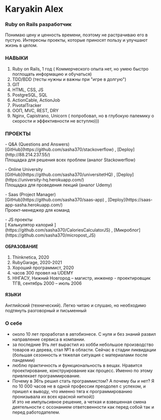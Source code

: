 # Karyakin Alex

### Ruby on Rails разработчик
Понимаю цену и ценность времени, поэтому не растрачиваю его в пустую.
Интересны проекты, которые приносят пользу и улучшают жизнь в целом.

### НАВЫКИ
1) Ruby on Rails, 1 год ( Коммерческого опыта нет, но умею быстро поглощать информацию и обучаться)
2) TDD/BDD (тесты нужны и важны при "игре в долгую")
3) GIT 
3) HTML, CSS, JS 
4) PostgreSQL, SQL
5) ActionCable, ActionJob
6) PivotalTracker
7) ООП, MVC, REST, DRY
8) Nginx, Capistrano, Unicorn ( попробовал, но в глубокую палемику о скорости и эффективности не вступлю)))

### ПРОЕКТЫ
<p> - Q&A (Questions and Answers) <br>
[GitHub](https://github.com/sasha370/stackoverflow) ,  [Deploy](http://88.214.237.55/)  <br>
Площадка для решения всех проблем (аналог Stackowerflow)  </p> 
<p> - Online University <br>
[GitHub](https://github.com/sasha370/universitetHQ) ,  [Deploy](https://university-hq.herokuapp.com/)  <br>
Площадка для проведения лекций (аналог Udemy)</p> 
<p> - Saas (Project Manager) <br> 
 [GitHub](https://github.com/sasha370/saas-app) ,  [Deploy](https://saas-app-sasha.herokuapp.com/) <br>
Проект-менеджер для команд</p> 
<p> - JS проекты <br> 
[ Калькулятор калорий ](https://github.com/sasha370/CaloriesCalculatorJS) ,  [Микроблог](https://github.com/sasha370/micropost_JS)  </p> 

#### ОБРАЗОВАНИЕ
1) Thinknetica, 2020
1) RubyGarage, 2020-2021
1) Хороший программист, 2020
1) часов 300 провел на UDEMY
1)  ННГАСУ, Нижний Новгород – магистр, инженер - проектировщик ТГВ,  сентябрь 2000 – июль 2006

#### ЯЗЫКИ
Английский (технический). Легко читаю и слушаю, но необходимо подтянуть разговорный и письменный

### О себе
- около 10 лет проработал в автобизнесе. С нуля и без знаний развил направление сервиса в компании.
- за последние 9ть лет вырастил из хобби небольшое производство товаров из дерева, стал №1 в области. Сейчас в стадии ликвидации (большая сезонность и тяжелая ситуация с материалами после пандемии)
- люблю практичность и функциональность в вещах. Нравится проектирование, конструирование как процесс. Именно по этому привлекает программирование.
- Почему в 36ть решил стать программистом? А почему бы и нет? Я по 10 000 часов не в одной профессии преодолел с успехом, и пришел к выводу, что именно тяга к программированию пронизывала их всех красной ниткой)) <br>
И это не импульсивное решение, а четкая и взвешенная смена деятельности с осознанием ответсвенности как перед собой так и перед работодателем.



